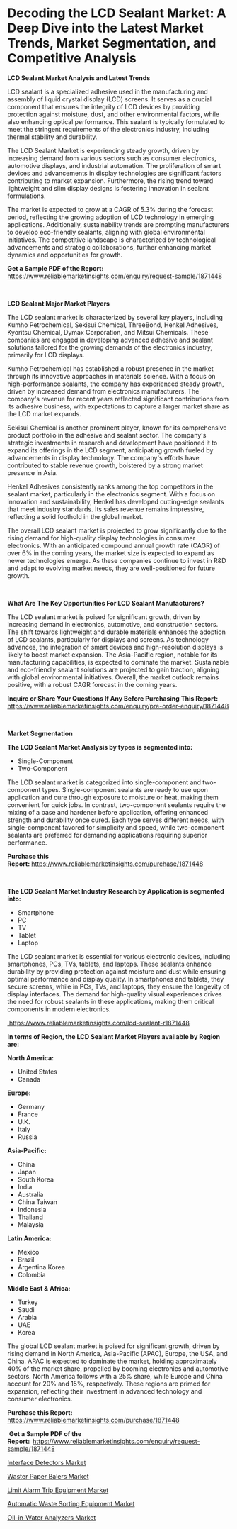 <p><h1>Decoding the LCD Sealant Market: A Deep Dive into the Latest Market Trends, Market Segmentation, and Competitive Analysis</h1></p><p><strong>LCD Sealant Market Analysis and Latest Trends</strong></p>
<p><p>LCD sealant is a specialized adhesive used in the manufacturing and assembly of liquid crystal display (LCD) screens. It serves as a crucial component that ensures the integrity of LCD devices by providing protection against moisture, dust, and other environmental factors, while also enhancing optical performance. This sealant is typically formulated to meet the stringent requirements of the electronics industry, including thermal stability and durability.</p><p>The LCD Sealant Market is experiencing steady growth, driven by increasing demand from various sectors such as consumer electronics, automotive displays, and industrial automation. The proliferation of smart devices and advancements in display technologies are significant factors contributing to market expansion. Furthermore, the rising trend toward lightweight and slim display designs is fostering innovation in sealant formulations.</p><p>The market is expected to grow at a CAGR of 5.3% during the forecast period, reflecting the growing adoption of LCD technology in emerging applications. Additionally, sustainability trends are prompting manufacturers to develop eco-friendly sealants, aligning with global environmental initiatives. The competitive landscape is characterized by technological advancements and strategic collaborations, further enhancing market dynamics and opportunities for growth.</p></p>
<p><strong>Get a Sample PDF of the Report:&nbsp;</strong> <a href="https://www.reliablemarketinsights.com/enquiry/request-sample/1871448?utm_campaign=2179&utm_medium=2&utm_source=Github&utm_content=ia&utm_term=28022025&utm_id=lcd-sealant">https://www.reliablemarketinsights.com/enquiry/request-sample/1871448</a></p>
<p>&nbsp;</p>
<p><strong>LCD Sealant Major Market Players</strong></p>
<p><p>The LCD sealant market is characterized by several key players, including Kumho Petrochemical, Sekisui Chemical, ThreeBond, Henkel Adhesives, Kyoritsu Chemical, Dymax Corporation, and Mitsui Chemicals. These companies are engaged in developing advanced adhesive and sealant solutions tailored for the growing demands of the electronics industry, primarily for LCD displays.</p><p>Kumho Petrochemical has established a robust presence in the market through its innovative approaches in materials science. With a focus on high-performance sealants, the company has experienced steady growth, driven by increased demand from electronics manufacturers. The company's revenue for recent years reflected significant contributions from its adhesive business, with expectations to capture a larger market share as the LCD market expands.</p><p>Sekisui Chemical is another prominent player, known for its comprehensive product portfolio in the adhesive and sealant sector. The company's strategic investments in research and development have positioned it to expand its offerings in the LCD segment, anticipating growth fueled by advancements in display technology. The company's efforts have contributed to stable revenue growth, bolstered by a strong market presence in Asia.</p><p>Henkel Adhesives consistently ranks among the top competitors in the sealant market, particularly in the electronics segment. With a focus on innovation and sustainability, Henkel has developed cutting-edge sealants that meet industry standards. Its sales revenue remains impressive, reflecting a solid foothold in the global market.</p><p>The overall LCD sealant market is projected to grow significantly due to the rising demand for high-quality display technologies in consumer electronics. With an anticipated compound annual growth rate (CAGR) of over 6% in the coming years, the market size is expected to expand as newer technologies emerge. As these companies continue to invest in R&D and adapt to evolving market needs, they are well-positioned for future growth.</p></p>
<p>&nbsp;</p>
<p><strong>What Are The Key Opportunities For LCD Sealant Manufacturers?</strong></p>
<p><p>The LCD sealant market is poised for significant growth, driven by increasing demand in electronics, automotive, and construction sectors. The shift towards lightweight and durable materials enhances the adoption of LCD sealants, particularly for displays and screens. As technology advances, the integration of smart devices and high-resolution displays is likely to boost market expansion. The Asia-Pacific region, notable for its manufacturing capabilities, is expected to dominate the market. Sustainable and eco-friendly sealant solutions are projected to gain traction, aligning with global environmental initiatives. Overall, the market outlook remains positive, with a robust CAGR forecast in the coming years.</p></p>
<p><strong>Inquire or Share Your Questions If Any Before Purchasing This Report:</strong> <a href="https://www.reliablemarketinsights.com/enquiry/pre-order-enquiry/1871448?utm_campaign=2179&utm_medium=2&utm_source=Github&utm_content=ia&utm_term=28022025&utm_id=lcd-sealant">https://www.reliablemarketinsights.com/enquiry/pre-order-enquiry/1871448</a></p>
<p>&nbsp;</p>
<p><strong>Market Segmentation</strong></p>
<p><strong>The LCD Sealant Market Analysis by types is segmented into:</strong></p>
<p><ul><li>Single-Component</li><li>Two-Component</li></ul></p>
<p><p>The LCD sealant market is categorized into single-component and two-component types. Single-component sealants are ready to use upon application and cure through exposure to moisture or heat, making them convenient for quick jobs. In contrast, two-component sealants require the mixing of a base and hardener before application, offering enhanced strength and durability once cured. Each type serves different needs, with single-component favored for simplicity and speed, while two-component sealants are preferred for demanding applications requiring superior performance.</p></p>
<p><strong>Purchase this Report:&nbsp;</strong><a href="https://www.reliablemarketinsights.com/purchase/1871448?utm_campaign=2179&utm_medium=2&utm_source=Github&utm_content=ia&utm_term=28022025&utm_id=lcd-sealant">https://www.reliablemarketinsights.com/purchase/1871448</a></p>
<p>&nbsp;</p>
<p><strong>The LCD Sealant Market Industry Research by Application is segmented into:</strong></p>
<p><ul><li>Smartphone</li><li>PC</li><li>TV</li><li>Tablet</li><li>Laptop</li></ul></p>
<p><p>The LCD sealant market is essential for various electronic devices, including smartphones, PCs, TVs, tablets, and laptops. These sealants enhance durability by providing protection against moisture and dust while ensuring optimal performance and display quality. In smartphones and tablets, they secure screens, while in PCs, TVs, and laptops, they ensure the longevity of display interfaces. The demand for high-quality visual experiences drives the need for robust sealants in these applications, making them critical components in modern electronics.</p></p>
<p><a href="https://www.reliablemarketinsights.com/lcd-sealant-r1871448?utm_campaign=2179&utm_medium=2&utm_source=Github&utm_content=ia&utm_term=28022025&utm_id=lcd-sealant">&nbsp;https://www.reliablemarketinsights.com/lcd-sealant-r1871448</a></p>
<p><strong>In terms of Region, the LCD Sealant Market Players available by Region are:</strong></p>
<p>
    <p> <strong> North America: </strong>
        <ul>
            <li>United States</li>
            <li>Canada</li>
        </ul>
        </p> 
    <p> <strong> Europe: </strong>
        <ul>
            <li>Germany</li>
            <li>France</li>
            <li>U.K.</li>
            <li>Italy</li>
            <li>Russia</li>
        </ul>
        </p> 
    <p> <strong> Asia-Pacific: </strong>
        <ul>
            <li>China</li>
            <li>Japan</li>
            <li>South Korea</li>
            <li>India</li>
            <li>Australia</li>
            <li>China Taiwan</li>
            <li>Indonesia</li>
            <li>Thailand</li>
            <li>Malaysia</li>
        </ul>
        </p> 
    <p> <strong> Latin America: </strong>
        <ul>
            <li>Mexico</li>
            <li>Brazil</li>
            <li>Argentina Korea</li>
            <li>Colombia</li>
        </ul>
        </p> 
    <p> <strong> Middle East & Africa: </strong>
        <ul>
            <li>Turkey</li>
            <li>Saudi</li>
            <li>Arabia</li>
            <li>UAE</li>
            <li>Korea</li>
        </ul>
    </p>
    </p>
<p><p>The global LCD sealant market is poised for significant growth, driven by rising demand in North America, Asia-Pacific (APAC), Europe, the USA, and China. APAC is expected to dominate the market, holding approximately 40% of the market share, propelled by booming electronics and automotive sectors. North America follows with a 25% share, while Europe and China account for 20% and 15%, respectively. These regions are primed for expansion, reflecting their investment in advanced technology and consumer electronics.</p></p>
<p><strong>Purchase this Report: </strong><a href="https://www.reliablemarketinsights.com/purchase/1871448?utm_campaign=2179&utm_medium=2&utm_source=Github&utm_content=ia&utm_term=28022025&utm_id=lcd-sealant">https://www.reliablemarketinsights.com/purchase/1871448</a></p>
<p>&nbsp;<strong>Get a Sample PDF of the Report:&nbsp;&nbsp;</strong><a href="https://www.reliablemarketinsights.com/enquiry/request-sample/1871448?utm_campaign=2179&utm_medium=2&utm_source=Github&utm_content=ia&utm_term=28022025&utm_id=lcd-sealant">https://www.reliablemarketinsights.com/enquiry/request-sample/1871448</a></p>
<p><strong></strong></p>
<p><p><a href="https://github.com/darusesrak/Market-Research-Report-List-1/blob/main/interface-detectors-market.md?utm_campaign=2179&utm_medium=2&utm_source=Github&utm_content=ia&utm_term=28022025&utm_id=lcd-sealant">Interface Detectors Market</a></p><p><a href="https://github.com/ijffseandy/Market-Research-Report-List-1/blob/main/waster-paper-balers-market.md?utm_campaign=2179&utm_medium=2&utm_source=Github&utm_content=ia&utm_term=28022025&utm_id=lcd-sealant">Waster Paper Balers Market</a></p><p><a href="https://github.com/sderolza/Market-Research-Report-List-1/blob/main/limit-alarm-trip-equipment-market.md?utm_campaign=2179&utm_medium=2&utm_source=Github&utm_content=ia&utm_term=28022025&utm_id=lcd-sealant">Limit Alarm Trip Equipment Market</a></p><p><a href="https://github.com/daphnyvashdi/Market-Research-Report-List-1/blob/main/automatic-waste-sorting-equipment-market.md?utm_campaign=2179&utm_medium=2&utm_source=Github&utm_content=ia&utm_term=28022025&utm_id=lcd-sealant">Automatic Waste Sorting Equipment Market</a></p><p><a href="https://github.com/mupumafrhad/Market-Research-Report-List-1/blob/main/oil-in-water-analyzers-market.md?utm_campaign=2179&utm_medium=2&utm_source=Github&utm_content=ia&utm_term=28022025&utm_id=lcd-sealant">Oil-in-Water Analyzers Market</a></p></p>